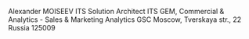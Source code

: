 Alexander MOISEEV
ITS Solution Architect
ITS GEM, Commercial & Analytics - Sales & Marketing Analytics GSC 
Moscow, Tverskaya str., 22
Russia 125009
